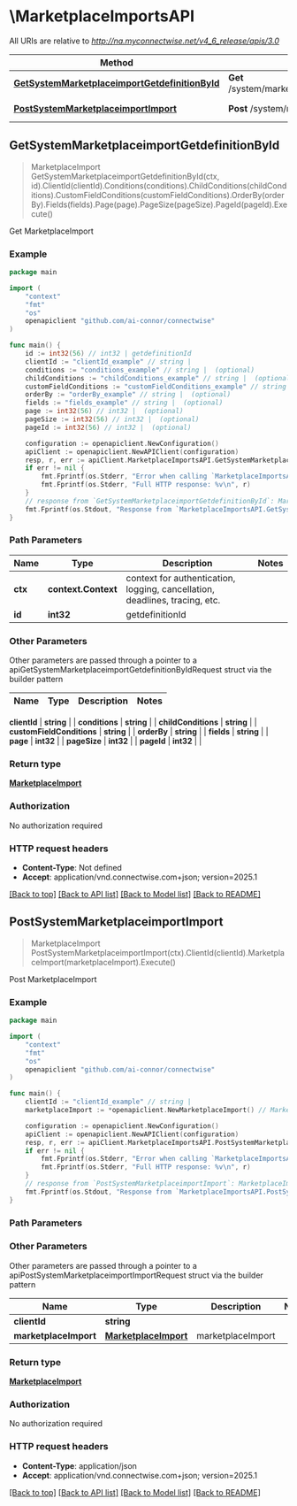 # \MarketplaceImportsAPI

All URIs are relative to *http://na.myconnectwise.net/v4_6_release/apis/3.0*

Method | HTTP request | Description
------------- | ------------- | -------------
[**GetSystemMarketplaceimportGetdefinitionById**](MarketplaceImportsAPI.md#GetSystemMarketplaceimportGetdefinitionById) | **Get** /system/marketplaceimport/getdefinition/{id} | Get MarketplaceImport
[**PostSystemMarketplaceimportImport**](MarketplaceImportsAPI.md#PostSystemMarketplaceimportImport) | **Post** /system/marketplaceimport/import | Post MarketplaceImport



## GetSystemMarketplaceimportGetdefinitionById

> MarketplaceImport GetSystemMarketplaceimportGetdefinitionById(ctx, id).ClientId(clientId).Conditions(conditions).ChildConditions(childConditions).CustomFieldConditions(customFieldConditions).OrderBy(orderBy).Fields(fields).Page(page).PageSize(pageSize).PageId(pageId).Execute()

Get MarketplaceImport

### Example

```go
package main

import (
	"context"
	"fmt"
	"os"
	openapiclient "github.com/ai-connor/connectwise"
)

func main() {
	id := int32(56) // int32 | getdefinitionId
	clientId := "clientId_example" // string | 
	conditions := "conditions_example" // string |  (optional)
	childConditions := "childConditions_example" // string |  (optional)
	customFieldConditions := "customFieldConditions_example" // string |  (optional)
	orderBy := "orderBy_example" // string |  (optional)
	fields := "fields_example" // string |  (optional)
	page := int32(56) // int32 |  (optional)
	pageSize := int32(56) // int32 |  (optional)
	pageId := int32(56) // int32 |  (optional)

	configuration := openapiclient.NewConfiguration()
	apiClient := openapiclient.NewAPIClient(configuration)
	resp, r, err := apiClient.MarketplaceImportsAPI.GetSystemMarketplaceimportGetdefinitionById(context.Background(), id).ClientId(clientId).Conditions(conditions).ChildConditions(childConditions).CustomFieldConditions(customFieldConditions).OrderBy(orderBy).Fields(fields).Page(page).PageSize(pageSize).PageId(pageId).Execute()
	if err != nil {
		fmt.Fprintf(os.Stderr, "Error when calling `MarketplaceImportsAPI.GetSystemMarketplaceimportGetdefinitionById``: %v\n", err)
		fmt.Fprintf(os.Stderr, "Full HTTP response: %v\n", r)
	}
	// response from `GetSystemMarketplaceimportGetdefinitionById`: MarketplaceImport
	fmt.Fprintf(os.Stdout, "Response from `MarketplaceImportsAPI.GetSystemMarketplaceimportGetdefinitionById`: %v\n", resp)
}
```

### Path Parameters


Name | Type | Description  | Notes
------------- | ------------- | ------------- | -------------
**ctx** | **context.Context** | context for authentication, logging, cancellation, deadlines, tracing, etc.
**id** | **int32** | getdefinitionId | 

### Other Parameters

Other parameters are passed through a pointer to a apiGetSystemMarketplaceimportGetdefinitionByIdRequest struct via the builder pattern


Name | Type | Description  | Notes
------------- | ------------- | ------------- | -------------

 **clientId** | **string** |  | 
 **conditions** | **string** |  | 
 **childConditions** | **string** |  | 
 **customFieldConditions** | **string** |  | 
 **orderBy** | **string** |  | 
 **fields** | **string** |  | 
 **page** | **int32** |  | 
 **pageSize** | **int32** |  | 
 **pageId** | **int32** |  | 

### Return type

[**MarketplaceImport**](MarketplaceImport.md)

### Authorization

No authorization required

### HTTP request headers

- **Content-Type**: Not defined
- **Accept**: application/vnd.connectwise.com+json; version=2025.1

[[Back to top]](#) [[Back to API list]](../README.md#documentation-for-api-endpoints)
[[Back to Model list]](../README.md#documentation-for-models)
[[Back to README]](../README.md)


## PostSystemMarketplaceimportImport

> MarketplaceImport PostSystemMarketplaceimportImport(ctx).ClientId(clientId).MarketplaceImport(marketplaceImport).Execute()

Post MarketplaceImport

### Example

```go
package main

import (
	"context"
	"fmt"
	"os"
	openapiclient "github.com/ai-connor/connectwise"
)

func main() {
	clientId := "clientId_example" // string | 
	marketplaceImport := *openapiclient.NewMarketplaceImport() // MarketplaceImport | marketplaceImport

	configuration := openapiclient.NewConfiguration()
	apiClient := openapiclient.NewAPIClient(configuration)
	resp, r, err := apiClient.MarketplaceImportsAPI.PostSystemMarketplaceimportImport(context.Background()).ClientId(clientId).MarketplaceImport(marketplaceImport).Execute()
	if err != nil {
		fmt.Fprintf(os.Stderr, "Error when calling `MarketplaceImportsAPI.PostSystemMarketplaceimportImport``: %v\n", err)
		fmt.Fprintf(os.Stderr, "Full HTTP response: %v\n", r)
	}
	// response from `PostSystemMarketplaceimportImport`: MarketplaceImport
	fmt.Fprintf(os.Stdout, "Response from `MarketplaceImportsAPI.PostSystemMarketplaceimportImport`: %v\n", resp)
}
```

### Path Parameters



### Other Parameters

Other parameters are passed through a pointer to a apiPostSystemMarketplaceimportImportRequest struct via the builder pattern


Name | Type | Description  | Notes
------------- | ------------- | ------------- | -------------
 **clientId** | **string** |  | 
 **marketplaceImport** | [**MarketplaceImport**](MarketplaceImport.md) | marketplaceImport | 

### Return type

[**MarketplaceImport**](MarketplaceImport.md)

### Authorization

No authorization required

### HTTP request headers

- **Content-Type**: application/json
- **Accept**: application/vnd.connectwise.com+json; version=2025.1

[[Back to top]](#) [[Back to API list]](../README.md#documentation-for-api-endpoints)
[[Back to Model list]](../README.md#documentation-for-models)
[[Back to README]](../README.md)

